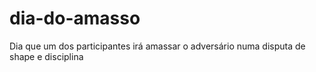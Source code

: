 # dia-do-amasso
Dia que um dos participantes irá amassar o adversário numa disputa de shape e disciplina
